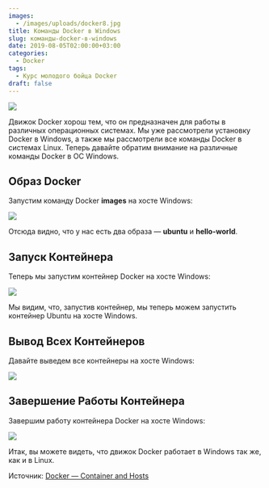 ```yaml
---
images:
  - /images/uploads/docker8.jpg
title: Команды Docker в Windows
slug: команды-docker-в-windows
date: 2019-08-05T02:00:00+03:00
categories:
  - Docker
tags:
  - Курс молодого бойца Docker
draft: false
---
```


![](/images/uploads/docker8.jpg)

Движок Docker хорош тем, что он предназначен для работы в различных операционных системах. Мы уже рассмотрели установку
Docker в Windows, а также мы рассмотрели все команды Docker в системах Linux. Теперь давайте обратим внимание на различные
команды Docker в ОС Windows.

## Образ Docker

Запустим команду Docker **images** на хосте Windows:

![](https://i.imgur.com/RoHuON0.jpg)

Отсюда видно, что у нас есть два образа — **ubuntu** и **hello-world**.

## Запуск Контейнера

Теперь мы запустим контейнер Docker на хосте Windows:

![](https://i.imgur.com/Vi0mIHD.jpg)

Мы видим, что, запустив контейнер, мы теперь можем запустить контейнер Ubuntu на хосте Windows.

## Вывод Всех Контейнеров

Давайте выведем все контейнеры на хосте Windows:

![](https://i.imgur.com/dvNNL5z.jpg)

## Завершение Работы Контейнера

Завершим работу контейнера Docker на хосте Windows:

![](https://i.imgur.com/MDBKR61.jpg)

Итак, вы можете видеть, что движок Docker работает в Windows так же, как и в Linux.

Источник: [Docker — Container and Hosts](https://www.tutorialspoint.com/docker/docker_container_and_hosts.htm)
